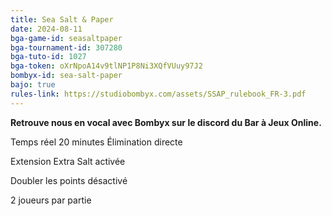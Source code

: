 ```yaml
---
title: Sea Salt & Paper
date: 2024-08-11
bga-game-id: seasaltpaper
bga-tournament-id: 307280
bga-tuto-id: 1027
bga-token: oXrNpoA14v9tlNP1P8Ni3XQfVUuy97J2
bombyx-id: sea-salt-paper
bajo: true
rules-link: https://studiobombyx.com/assets/SSAP_rulebook_FR-3.pdf
---
```


**Retrouve nous en vocal avec Bombyx sur le discord du Bar à Jeux Online.**

Temps réel 20 minutes Élimination directe

Extension Extra Salt activée

Doubler les points désactivé

2 joueurs par partie